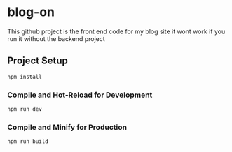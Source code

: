 # blog-on

This github project is the front end code for my blog site
it wont work if you run it without the backend project

## Project Setup

```sh
npm install
```

### Compile and Hot-Reload for Development

```sh
npm run dev
```

### Compile and Minify for Production

```sh
npm run build
```

